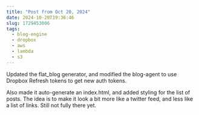 ```yaml
---
title: "Post from Oct 20, 2024"
date: 2024-10-20T19:36:46
slug: 1729453006
tags:
  - blog-engine
  - dropbox
  - aws
  - lambda
  - s3
---
```

Updated the flat_blog generator, and modified the blog-agent to use Dropbox Refresh tokens to get new auth tokens.

Also made it auto-generate an index.html, and added styling for the list of posts. The idea is to make it look a bit more like a twitter feed, and less like a list of links. Still not fully there yet.